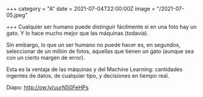 +++
category = "A"
date = 2021-07-04T22:00:00Z
image = "/2021-07-05.jpeg"

+++
Cualquier ser humano puede distinguir fácilmente si en una foto hay un gato. Y lo hace mucho mejor que las máquinas (todavía).

Sin embargo, lo que un ser humano no puede hacer es, en segundos, seleccionar de un millón de fotos, aquellas que tienen un gato (aunque sea con un cierto margen de error).

Esta es la ventaja de las máquinas y del Machine Learning: cantidades ingentes de datos, de cualquier tipo, y decisiones en tiempo real.

Diapo: http://ow.ly/uurN50FeHPs